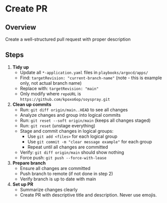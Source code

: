 # Create PR

## Overview

Create a well-structured pull request with proper description

## Steps

1. **Tidy up**
    - Update all `*-application.yaml` files in `playbooks/argocd/apps/`
    - Find: `targetRevision: "current-branch-name"` (note - this is example only, not actual branch name)
    - Replace with: `targetRevision: "main"`
    - Only modify where `repoURL` is `https://github.com/kpoxo6op/soyspray.git`
2. **Clean up commits**
    - Run: `git diff origin/main..HEAD` to see all changes
    - Analyze changes and group into logical commits
    - Run: `git reset --soft origin/main` (keeps all changes staged)
    - Run: `git reset` (unstage everything)
    - Stage and commit changes in logical groups:
      - Use `git add <files>` for each logical group
      - Use `git commit -m "clear message example"` for each group
      - Repeat until all changes are committed
    - Verify: `git diff origin/main` should show nothing
    - Force push: `git push --force-with-lease`
3. **Prepare branch**
    - Ensure all changes are committed
    - Push branch to remote (if not done in step 2)
    - Verify branch is up to date with main
4. **Set up PR**
    - Summarize changes clearly
    - Create PR with descriptive title and description.  Never use emojis.
